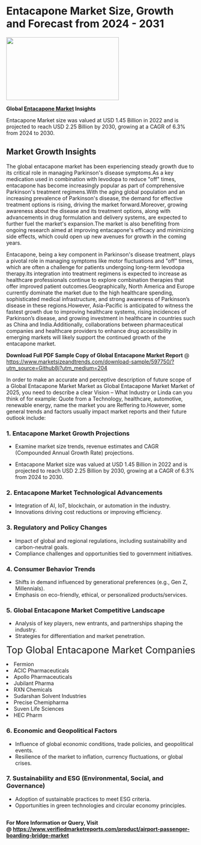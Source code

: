 <H1>Entacapone Market Size, Growth and Forecast from 2024 - 2031</H1><img class="aligncenter size-medium wp-image-584254" src="https://thirdeyenews.in/wp-content/uploads/2024/09/Global-Market-Research-300x168.jpeg" alt="" width="300" height="168" /><p><strong>Global&nbsp;<a href="https://www.marketsizeandtrends.com/download-sample/597750/?utm_source=Github8j?utm_medium=204">Entacapone Market</a> Insights</strong></p><p>Entacapone Market size was valued at USD 1.45 Billion in 2022 and is projected to reach USD 2.25 Billion by 2030, growing at a CAGR of 6.3% from 2024 to 2030.</p><p><h2>Market Growth Insights</h2> <p>The global entacapone market has been experiencing steady growth due to its critical role in managing Parkinson's disease symptoms.As a key medication used in combination with levodopa to reduce "off" times, entacapone has become increasingly popular as part of comprehensive Parkinson's treatment regimens.With the aging global population and an increasing prevalence of Parkinson's disease, the demand for effective treatment options is rising, driving the market forward.Moreover, growing awareness about the disease and its treatment options, along with advancements in drug formulation and delivery systems, are expected to further fuel the market's expansion.The market is also benefiting from ongoing research aimed at improving entacapone's efficacy and minimizing side effects, which could open up new avenues for growth in the coming years.</p> <p>Entacapone, being a key component in Parkinson's disease treatment, plays a pivotal role in managing symptoms like motor fluctuations and "off" times, which are often a challenge for patients undergoing long-term levodopa therapy.Its integration into treatment regimens is expected to increase as healthcare professionals continue to explore combination therapies that offer improved patient outcomes.Geographically, North America and Europe currently dominate the market due to the high healthcare spending, sophisticated medical infrastructure, and strong awareness of Parkinson’s disease in these regions.However, Asia-Pacific is anticipated to witness the fastest growth due to improving healthcare systems, rising incidences of Parkinson’s disease, and growing investment in healthcare in countries such as China and India.Additionally, collaborations between pharmaceutical companies and healthcare providers to enhance drug accessibility in emerging markets will likely support the continued growth of the entacapone market.</p> <p><span class=""><strong>Download Full PDF Sample Copy of Global Entacapone Market Report</strong> @ <a href="https://www.marketsizeandtrends.com/download-sample/597750/?utm_source=Github8j?utm_medium=204" target="_blank">https://www.marketsizeandtrends.com/download-sample/597750/?utm_source=Github8j?utm_medium=204</a></span></p><p>In order to make an accurate and perceptive description of future scope of a Global&nbsp;Entacapone Market Market as Global&nbsp;Entacapone Market Market of 2025, you need to describe a clear Vision &ndash; What Industry or Linda can you think of for example: Quote from a Technology, healthcare, automotive, renewable energy, name the market you are Reffering to.However, some general trends and factors usually impact market reports and their future outlook include:</p><h3>1.&nbsp;<strong>Entacapone Market Growth Projections</strong></h3><ul><li>Examine market size trends, revenue estimates and CAGR (Compounded Annual Growth Rate) projections.</li><li><p>Entacapone Market size was valued at USD 1.45 Billion in 2022 and is projected to reach USD 2.25 Billion by 2030, growing at a CAGR of 6.3% from 2024 to 2030.</p></li></ul><h3>2.&nbsp;<strong>Entacapone Market Technological Advancements</strong></h3><ul><li>Integration of AI, IoT, blockchain, or automation in the industry.</li><li>Innovations driving cost reductions or improving efficiency.</li></ul><h3>3.&nbsp;<strong>Regulatory and Policy Changes</strong></h3><ul><li>Impact of global and regional regulations, including sustainability and carbon-neutral goals.</li><li>Compliance challenges and opportunities tied to government initiatives.</li></ul><h3>4.&nbsp;<strong>Consumer Behavior Trends</strong></h3><ul><li>Shifts in demand influenced by generational preferences (e.g., Gen Z, Millennials).</li><li>Emphasis on eco-friendly, ethical, or personalized products/services.</li></ul><h3>5.&nbsp;<strong>Global Entacapone Market Competitive Landscape</strong></h3><ul><li>Analysis of key players, new entrants, and partnerships shaping the industry.</li><li>Strategies for differentiation and market penetration.</li></ul><p data-pm-slice="1 1 []"><span style="color: inherit; font-family: inherit; font-size: 25px;">Top Global Entacapone Market Companies</span></p><div class="" data-test-id=""><p><li>Fermion</li><li> ACIC Pharmaceuticals</li><li> Apollo Pharmaceuticals</li><li> Jubilant Pharma</li><li> RXN Chemicals</li><li> Sudarshan Solvent Industries</li><li> Precise Chemipharma</li><li> Suven Life Sciences</li><li> HEC Pharm</li></p></div><h3>6.&nbsp;<strong>Economic and Geopolitical Factors</strong></h3><ul><li>Influence of global economic conditions, trade policies, and geopolitical events.</li><li>Resilience of the market to inflation, currency fluctuations, or global crises.</li></ul><h3>7.&nbsp;<strong>Sustainability and ESG (Environmental, Social, and Governance)</strong></h3><ul><li>Adoption of sustainable practices to meet ESG criteria.</li><li>Opportunities in green technologies and circular economy principles.</li></ul><h2><strong style="font-size: 14px;">For More Information or Query, Visit @&nbsp;</strong><a style="background-color: #ffffff; font-size: 14px;" href="https://www.marketsizeandtrends.com/report/entacapone-market/" target="_blank">https://www.verifiedmarketreports.com/product/airport-passenger-boarding-bridge-market</a></h2>